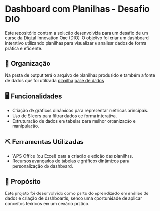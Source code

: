 # Dashboard com Planilhas - Desafio DIO
Este repositório contém a solução desenvolvida para um desafio de um curso da Digital Innovation One (DIO). O objetivo foi criar um dashboard interativo utilizando planilhas para visualizar e analisar dados de forma prática e eficiente.

## 📝 Organização
Na pasta de output terá o arquivo de planilhas produzido e também a fonte de dados que foi utilizada
[planilha](./output/planilhas_inteligentes)
[base de dados](./output/base_de_dados)

## 🖥️ Funcionalidades
- Criação de gráficos dinâmicos para representar métricas principais.
- Uso de Slicers para filtrar dados de forma interativa.
- Estruturação de dados em tabelas para melhor organização e manipulação.

## ⛏️ Ferramentas Utilizadas
- WPS Office (ou Excel) para a criação e edição das planilhas.
- Recursos avançados de tabelas e gráficos dinâmicos para personalização do dashboard.

## 🔎 Propósito
Este projeto foi desenvolvido como parte do aprendizado em análise de dados e criação de dashboards, sendo uma oportunidade de aplicar conceitos teóricos em um cenário prático.
